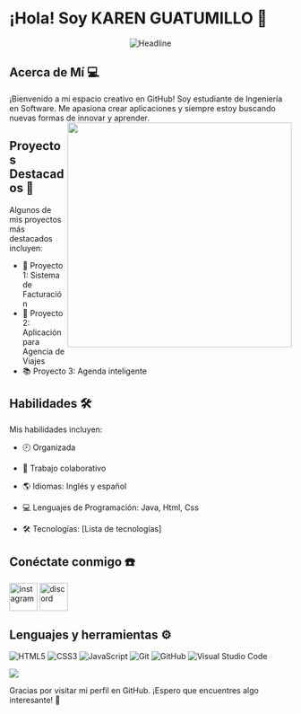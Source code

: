 
# ¡Hola! Soy KAREN GUATUMILLO 🌟

 <div align=center>
        <img src="https://readme-typing-svg.herokuapp.com?color=%236FDA44&size=32&center=true&vCenter=true&width=600&height=50&lines=Bienvenido+a+mi+perfil!+%F0%9F%91%8B;Computer+Science+Student;Back-End+Engineer;Problem+Solver;Freelancer;Open-Source+Enthusiast" alt="Headline" />
    </div>
    
## Acerca de Mí 💻

¡Bienvenido a mi espacio creativo en GitHub! Soy estudiante de Ingeniería en Software. Me apasiona crear aplicaciones y siempre estoy buscando nuevas formas de innovar y aprender.
<picture> <img align="right" src="https://mir-s3-cdn-cf.behance.net/project_modules/disp/601014116770475.6068beff4640a.gif" width = 400px></picture>

## Proyectos Destacados 🌟

Algunos de mis proyectos más destacados incluyen:

- 📝 Proyecto 1: Sistema de Facturación
- 🚀 Proyecto 2: Aplicación para Agencia de Viajes
- 📚 Proyecto 3: Agenda inteligente

## Habilidades 🛠️

Mis habilidades incluyen:

- 🕗 Organizada
- 🙋 Trabajo colaborativo
- 🌎 Idiomas: Inglés y español

- 💻 Lenguajes de Programación: Java, Html, Css
- 🛠️ Tecnologías: [Lista de tecnologías]

## Conéctate conmigo ☎️
   <a href="[https://instagram.com/karen_mich26?igshid=NzZlODBkYWE4Ng==]" target="blank"><img align="center" src="https://user-images.githubusercontent.com/88904952/234981169-2dd1e58f-4b7e-468c-8213-034ba62156c3.png" alt="instagram" height="50" width="50" /></a>
   <a href="https://discord.gg/UjwKkJsXsf" target="blank"><img align="center" src="https://user-images.githubusercontent.com/88904952/234982627-019fd336-6248-453c-9b05-97c13fd1d207.png" alt="discord" height="50" width="50" /></a>

## Lenguajes y herramientas ⚙️

![HTML5](https://img.shields.io/badge/HTML5%20-%23E34F26.svg?style=for-the-badge&logo=html5&logoColor=white)
![CSS3](https://img.shields.io/badge/CSS%20-%231572B6.svg?style=for-the-badge&logo=css3&logoColor=white)
![JavaScript](https://img.shields.io/badge/JavaScript%20-%23F7DF1E.svg?style=for-the-badge&logo=javascript&logoColor=black)
![Git](https://img.shields.io/badge/git-%23F05033.svg?style=for-the-badge&logo=git&logoColor=white)
![GitHub](https://img.shields.io/badge/github-%23121011.svg?style=for-the-badge&logo=github&logoColor=white)
![Visual Studio Code](https://img.shields.io/badge/Visual%20Studio%20Code-0078d7.svg?style=for-the-badge&logo=visual-studio-code&logoColor=white)

  <a href="https://skillicons.dev">
    <img src="https://skillicons.dev/icons?i=git,bootstrap,css,discord,github,html,java,js,mysql,react,vscode&perline=14" />
  </a>

Gracias por visitar mi perfil en GitHub. ¡Espero que encuentres algo interesante! 🌷

